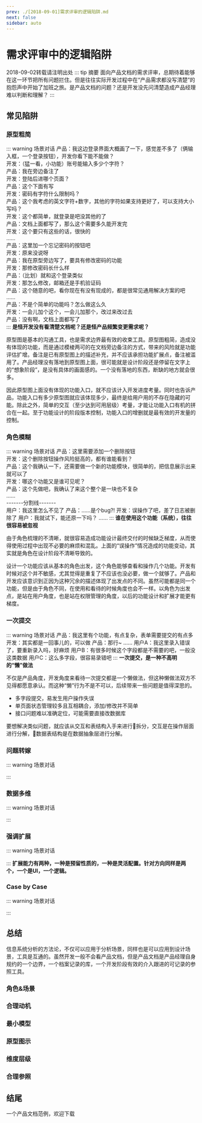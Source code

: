 ```yaml
---
prev: ./[2018-09-01]需求评审的逻辑陷阱.md
next: false
sidebar: auto
---
```


# 需求评审中的逻辑陷阱<Badge text="原创"/>
<Tag>2018-09-02</Tag><Tag>转载请注明出处</Tag>
::: tip 摘要
面向产品文档的需求评审，总期待着能够在这一环节把所有问题拦住。但是往往实际开发过程中在“产品需求都没写清楚”的抱怨声中开始了加班之旅。是产品文档的问题？还是开发没先问清楚造成产品经理难以判断和理解？
:::

## 常见陷阱

### 原型粗简
::: warning 场景对话
产品：我这边登录界面大概画了一下，感觉差不多了（俩输入框，一个登录按钮），开发你看下能不能做？  
开发：（猛一看，小功能）账号能输入多少个字符？  
产品：我在旁边备注了  
开发：登陆后进哪个页面？  
产品：这个下面有写  
开发：密码有字符什么限制吗？  
产品：这个我考虑的英文字符+数字，其他的字符如果支持更好了，可以支持大小写吗？  
开发：这个都简单，就登录是吧没其他的了  
产品：文档上面都写了，那么这个需要多久能开发完  
开发：这个要只有这些的话，很快的  
……  
产品：这里加一个忘记密码的按钮吧  
开发：原来没说呀  
产品：我在原型旁边写了，要具有修改密码的功能  
开发：那修改密码长什么样  
产品：（比划）就和这个登录类似  
开发：那怎么修改，邮箱还是手机验证码  
产品：这个随意的吧，看你现在有没有现成的，都是很常见通用解决方案的吧  
……  
产品：不是个简单的功能吗？怎么做这么久  
开发：一会儿加个这个，一会儿加那个，改过来改过去  
产品：没有啊，文档上面都写了  
:::
**是怪开发没有看清楚文档呢？还是怪产品频繁变更需求呢？**  

原型图是基本的沟通工具，也是需求边界最有效的收束工具。原型图粗简，造成没有体现的功能，而是通过模棱两可的在文档旁边备注的方式，带来的风险就是功能评估扩增。备注是已有原型图上的描述补充，并不应该承担功能扩展点，备注被滥用了。产品经理没有落地到原型图上面，很可能就是设计阶段还是停留在文字上的“想象阶段”，是没有具体的画面感的。一个没有落地的东西，断缺的地方就会很多。

因此原型图上面没有体现的功能入口，就不应该计入开发进度考量。同时也告诉产品，功能入口有多少原型图就应该体现多少，最终是给用户用的不存在隐藏的可能。除此之外，简单的交互（至少达到可用层级）考量，才能让功能入口有机的拼合在一起。至于功能设计的阶段版本控制，功能入口的增删就是最有效的开发量的控制。

### 角色模糊
::: warning 场景对话
产品：这里需要添加一个删除按钮  
开发：这个删除按钮操作风险挺高的，都有谁能看到？  
产品：这个我确认一下，还需要做一个新的功能模块，很简单的，把信息展示出来就可以了  
开发：哪这个功能又是谁可见呢？  
产品：这个先做吧，我确认了来这个整个是一块也不复杂  
……  
-------分割线-------  
用户：我这里怎么不见了
产品：……是个bug?!
开发：误操作了吧，差了日志被删除了
用户：我就试下，能还原一下吗？
……
:::
**谁在使用这个功能（系统），往往很容易被忽视**

由于角色梳理的不清晰，就很容易造成功能设计最终交付的时候缺乏梯度，从而使得使用过程中出现不必要的麻烦和混乱。上面的“误操作”情况造成的功能变动，其实就是角色在设计阶段不清晰导致的。

设计一个功能应该从基本的角色出发，这个角色能够查看和操作几个功能。开发有时候对这个并不敏感，尤其觉得是重复了不应该也没必要，做一个就够了。产品和开发应该意识到正因为这种冗余的描述体现了出发点的不同。虽然可能都是同一个功能，但是由于角色不同，在使用和看待的时候角度也会不一样。以角色为出发点，是站在用户角度，也是站在权限管理的角度，以后的功能设计和扩展才能更有梯度。

### 一次提交
::: warning 场景对话
产品：我这里有个功能，有点复杂，表单需要提交的有点多
开发：其实都是一回事儿的，可以做
产品：那行~
……
用户A：我这里录入错误了，要重新录入吗，好麻烦
用户B：有很多时候这个字段都是不需要的吧，一般没这类数据
用户C：这么多字段，很容易录错吧
:::
**一次提交，是一种不高明的“懒”做法**

不仅是产品角度，开发角度来看待一次提交都是一个懒做法，但这种懒做法双方不见得都愿意承认。而这种“懒”行为不是不可以，后续带来一些问题是值得深思的。

* 多字段提交，易发生用户操作失误
* 单页面状态管理较多且互相耦合，添加/修改并不简单
* 接口问题难以准确定位，可能需要直接改数据库

要想解决类似问题，就应该从交互和表结构入手来进行拆分，交互是在操作层面进行分解，数据表结构是在数据抽象层进行分解。

### 问题转嫁
::: warning 场景对话

:::

### 数据多维
::: warning 场景对话

:::

### 强调扩展
::: warning 场景对话

:::
**扩展能力有两种，一种是预留性质的，一种是灵活配置。针对方向同样是两个，一个是UI，一个逻辑。**

### Case by Case
::: warning 场景对话

:::

## 总结
信息系统分析的方法论，不仅可以应用于分析场景，同样也是可以应用到设计场景，工具是互通的。虽然开发一般不会看产品文档，但是产品文档是产品经理自身规约的一个边界，一个档案记录的库，一个开发阶段有效的介入跟进的可记录的参照工具。

### 角色&场景

### 合理动机

### 最小模型

### 原型图示

### 维度层级

### 合理参照

## 结尾
一个产品文档范例，欢迎下载






